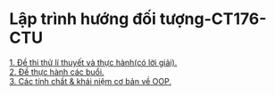 # Lập trình hướng đối tượng-CT176-CTU
<a href="https://github.com/BuiTranNgocLy/Learn_Java/tree/main/LTHDT_CT176_CTU/De_Thi_Thu">1. Đề thi thử lí thuyết và thực hành(có lời giải).</a>
<br>
<a href="https://github.com/BuiTranNgocLy/Learn_Java/tree/main/LTHDT_CT176_CTU/Thuc_Hanh">2. Đề thực hành các buổi.</a>
<br>
<a href="https://github.com/BuiTranNgocLy/Learn_Java/tree/main/LTHDT_CT176_CTU/Li_Thuyet">3. Các tính chất & khái niệm cơ bản về OOP.</a>
